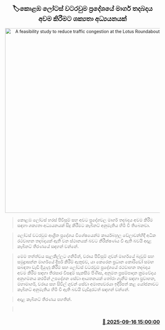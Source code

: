 <p align='center'><b><h2 align='center' title='A feasibility study to reduce traffic congestion at the Lotus Roundabout in Colombo'>🏷කොළඹ ලෝටස් වටරවුම ප්‍රදේශයේ මාර්ග තදබදය අවම කිරීමට ශක්‍යතා අධ්‍යයනයක්</h2></b></p>
<p align='center'><img src='https://helakuru.sgp1.cdn.digitaloceanspaces.com/esana/images/lib/traffic-1-archived.jpg' width='600' alt='A feasibility study to reduce traffic congestion at the Lotus Roundabout in Colombo'></p>

> කොළඹ ලෝටස් හරස් පිවිසුම් සහ අවට ප්‍රදේශවල මාර්ග තදබදය අවම කිරීම සඳහා ශක්‍යතා අධ්‍යයනයක් සිදු කිරීමට කැබිනට් අනුමැතිය හිමි වී තිබෙනවා.

> ලෝටස් වටරවුම ආශ්‍රිත ප්‍රදේශය විශේෂයෙන්ම කාර්යබහුල වේලාවන්හිදී අධික රථවාහන තදබදයක් ඇති වන ස්ථානයක් බවට නිරීක්ෂණය වී ඇති බවයි අදාළ කැබිනට් තීරණයේ සඳහන් වන්නේ.

> මෙම තත්ත්වය සැලකිල්ලට ගනිමින්, වරාය පිවිසුම් ගුවන් මාර්ගයේ බෑවුම් සහ සමුද්‍රාසන්න මාර්ගයේ දීර්ඝ කිරීම් ඇතුළුව, යා කෙරෙන ප්‍රධාන කොරිඩෝ සමඟ සබඳතා වැඩි දියුණු කිරීම සහ ලෝටස් වටරවුම ප්‍රදේශයේ රථවාහන තදබදය අවම කිරීම සඳහා තිරසාර විසඳුම් සැකසීම පිණිස, අනුමත ප්‍රසම්පාදන ක්‍රමවේදය අනුගමනය කරමින් උපදේශන සේවා ආයතනයක් තෝරා ගැනීම සඳහා ප්‍රවාහන, මහාමාර්ග, වරාය සහ සිවිල් ගුවන් සේවා අමාත්‍යවරයා ඉදිරිපත් කළ යෝජනාවට කැබිනට් අනුමැතිය හිමි වී ඇති බවයි වැඩිදුරටත් සඳහන් වන්නේ.

> අදාළ කැබිනට් තීරණය පහතින්.

>  



<h3 align='right'><a href='https://www.helakuru.lk/esana/p/113679/'>📅 2025-09-16 15:00:00</a></h3>
